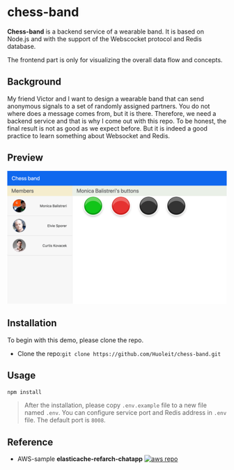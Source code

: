 # chess-band

**Chess-band** is a backend service of a wearable band. It is based on Node.js and with the support of the Webscocket protocol  and Redis database. 

The frontend part is only for visualizing the overall data flow and concepts.

## Background

My friend Victor and I want to design a  wearable band that can send anonymous signals to a set of randomly assigned partners. You do not where does a message comes from, but it is there. Therefore, we need a backend service and that is why I come out with this repo. To be honest, the final result is not as good as we expect before. But it is indeed a good practice to learn something about Websocket and Redis.

## Preview
![index image](images/index.png)

## Installation

To begin with this demo, please clone the repo.

- Clone the repo:`git clone https://github.com/Huoleit/chess-band.git` 

## Usage
```
npm install
```
> After the installation, please copy `.env.example` file to a new file named `.env`. You can configure service port and Redis address in `.env` file. The default port is `8008`.

## Reference
- AWS-sample **elasticache-refarch-chatapp** [![aws repo](https://img.shields.io/badge/AWS-repo-green)](https://github.com/aws-samples/elasticache-refarch-chatapp)

